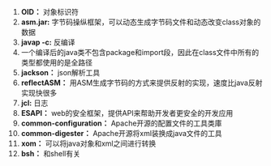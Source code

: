 1. **OID：** 对象标识符
2. **asm.jar:** 字节码操纵框架，可以动态生成字节码文件和动态改变class对象的数据
3. **javap -c:** 反编译
4. 一个编译后的java类不包含package和import段，因此在class文件中所有的类型都使用的是全路径
5. **jackson：** json解析工具
6. **reflectASM：** 用ASM生成字节码的方式来提供反射的实现，速度比java反射实现快很多
7. **jcl:** 日志
8. **ESAPI：** web的安全框架，提供API来帮助开发者更安全的开发应用
9. **common-configuration：** Apache开源的配置文件的工具类庫
10. **common-digester：** Apache开源将xml装换成java文件的工具
11. **xom：** 可以将java对象和xml之间进行转换
12. **bsh：** 和shell有关